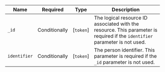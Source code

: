  Name|Required|Type|Description
--------------|---------------|-----------|------------------------------------------------------------------------------
 `_id`|Conditionally|[`token`]|The logical resource ID associated with the resource. This parameter is required if the `identifier` parameter is not used.
 `identifier`|Conditionally|[`token`]|The person identifier. This parameter is required if the `_id` parameter is not used.

